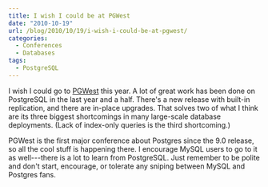 ```yaml
---
title: I wish I could be at PGWest
date: "2010-10-19"
url: /blog/2010/10/19/i-wish-i-could-be-at-pgwest/
categories:
  - Conferences
  - Databases
tags:
  - PostgreSQL
---
```

I wish I could go to [PGWest](https://www.postgresqlconference.org/2010/west/) this year. A lot of great work has been done on PostgreSQL in the last year and a half. There's a new release with built-in replication, and there are in-place upgrades. That solves two of what I think are its three biggest shortcomings in many large-scale database deployments. (Lack of index-only queries is the third shortcoming.)

PGWest is the first major conference about Postgres since the 9.0 release, so all the cool stuff is happening there. I encourage MySQL users to go to it as well---there is a lot to learn from PostgreSQL. Just remember to be polite and don't start, encourage, or tolerate any sniping between MySQL and Postgres fans.



